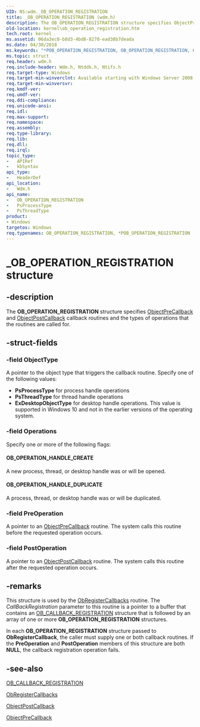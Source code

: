 ```yaml
---
UID: NS:wdm._OB_OPERATION_REGISTRATION
title: _OB_OPERATION_REGISTRATION (wdm.h)
description: The OB_OPERATION_REGISTRATION structure specifies ObjectPreCallback and ObjectPostCallback callback routines and the types of operations that the routines are called for.
old-location: kernel\ob_operation_registration.htm
tech.root: kernel
ms.assetid: 06da3ec0-b8d3-4bd8-8270-ead38b7deada
ms.date: 04/30/2018
ms.keywords: "*POB_OPERATION_REGISTRATION, OB_OPERATION_REGISTRATION, OB_OPERATION_REGISTRATION structure [Kernel-Mode Driver Architecture], POB_OPERATION_REGISTRATION, POB_OPERATION_REGISTRATION structure pointer [Kernel-Mode Driver Architecture], PsProcessType, PsThreadType, _OB_OPERATION_REGISTRATION, kernel.ob_operation_registration, kstruct_c_257b9aaa-a8cc-49b2-b51e-16fcf5eb8084.xml, wdm/OB_OPERATION_REGISTRATION, wdm/POB_OPERATION_REGISTRATION"
ms.topic: struct
req.header: wdm.h
req.include-header: Wdm.h, Ntddk.h, Ntifs.h
req.target-type: Windows
req.target-min-winverclnt: Available starting with Windows Server 2008.
req.target-min-winversvr: 
req.kmdf-ver: 
req.umdf-ver: 
req.ddi-compliance: 
req.unicode-ansi: 
req.idl: 
req.max-support: 
req.namespace: 
req.assembly: 
req.type-library: 
req.lib: 
req.dll: 
req.irql: 
topic_type:
-	APIRef
-	kbSyntax
api_type:
-	HeaderDef
api_location:
-	Wdm.h
api_name:
-	OB_OPERATION_REGISTRATION
-	PsProcessType
-	PsThreadType
product:
- Windows
targetos: Windows
req.typenames: OB_OPERATION_REGISTRATION, *POB_OPERATION_REGISTRATION
---
```


# _OB_OPERATION_REGISTRATION structure


## -description


The <b>OB_OPERATION_REGISTRATION</b> structure specifies <a href="https://msdn.microsoft.com/library/windows/hardware/ff557745">ObjectPreCallback</a> and <a href="https://msdn.microsoft.com/library/windows/hardware/ff557741">ObjectPostCallback</a> callback routines and the types of operations that the routines are called for. 


## -struct-fields




### -field ObjectType

A pointer to the object type that triggers the callback routine. Specify one of the following values:

<ul>
<li><b>PsProcessType</b> for process handle operations</li>
<li><b>PsThreadType</b> for thread handle operations</li>
<li><b>ExDesktopObjectType</b> for desktop handle operations. This value is supported in Windows 10 and not in the earlier versions of the operating system.</li>
</ul>

### -field Operations

Specify one or more of the following flags:





#### OB_OPERATION_HANDLE_CREATE

A new process, thread, or desktop handle was or will be opened.



#### OB_OPERATION_HANDLE_DUPLICATE

A process, thread, or desktop handle was or will be duplicated.


### -field PreOperation

A pointer to an <a href="https://msdn.microsoft.com/library/windows/hardware/ff557745">ObjectPreCallback</a> routine. The system calls this routine before the requested operation occurs.


### -field PostOperation

A pointer to an <a href="https://msdn.microsoft.com/library/windows/hardware/ff557741">ObjectPostCallback</a> routine. The system calls this routine after the requested operation occurs.


## -remarks



This structure is used by the <a href="https://msdn.microsoft.com/library/windows/hardware/ff558692">ObRegisterCallbacks</a> routine. The <i>CallBackRegistration</i> parameter to this routine is a pointer to a buffer that contains an <a href="https://msdn.microsoft.com/library/windows/hardware/ff558714">OB_CALLBACK_REGISTRATION</a> structure that is followed by an array of one or more <b>OB_OPERATION_REGISTRATION</b> structures.

In each <b>OB_OPERATION_REGISTRATION</b> structure passed to <b>ObRegisterCallback</b>, the caller must supply one or both callback routines. If the <b>PreOperation</b> and <b>PostOperation</b> members of this structure are both <b>NULL</b>, the callback registration operation fails.




## -see-also




<a href="https://msdn.microsoft.com/library/windows/hardware/ff558714">OB_CALLBACK_REGISTRATION</a>



<a href="https://msdn.microsoft.com/library/windows/hardware/ff558692">ObRegisterCallbacks</a>



<a href="https://msdn.microsoft.com/library/windows/hardware/ff557741">ObjectPostCallback</a>



<a href="https://msdn.microsoft.com/library/windows/hardware/ff557745">ObjectPreCallback</a>
 

 

